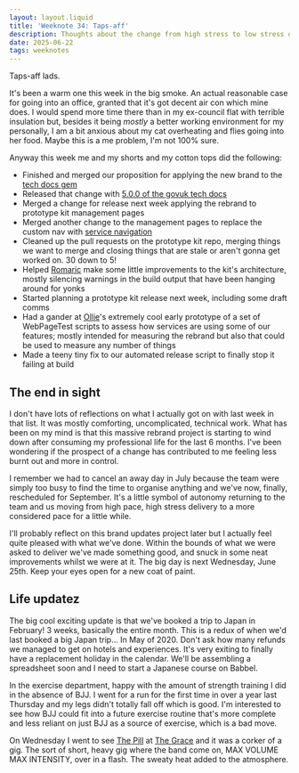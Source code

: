 ```yaml
---
layout: layout.liquid
title: 'Weeknote 34: Taps-aff'
description: Thoughts about the change from high stress to low stress delivery
date: 2025-06-22
tags: weeknotes
---
```


Taps-aff lads.

It's been a warm one this week in the big smoke. An actual reasonable case for going into an office, granted that it's got decent air con which mine does. I would spend more time there than in my ex-council flat with terrible insulation but, besides it being _mostly_ a better working environment for my personally, I am a bit anxious about my cat overheating and flies going into her food. Maybe this is a me problem, I'm not 100% sure.

Anyway this week me and my shorts and my cotton tops did the following:

- Finished and merged our proposition for applying the new brand to the [tech docs gem](https://github.com/alphagov/tech-docs-gem)
- Released that change with [5.0.0 of the govuk tech docs](https://github.com/alphagov/tech-docs-gem/releases/tag/v5.0.0)
- Merged a change for release next week applying the rebrand to prototype kit management pages
- Merged another change to the management pages to replace the custom nav with [service navigation](https://design-system.service.gov.uk/components/service-navigation/)
- Cleaned up the pull requests on the prototype kit repo, merging things we want to merge and closing things that are stale or aren't gonna get worked on. 30 down to 5!
- Helped [Romaric](https://romaricpascal.is/) make some little improvements to the kit's architecture, mostly silencing warnings in the build output that have been hanging around for yonks
- Started planning a prototype kit release next week, including some draft comms
- Had a gander at [Ollie](https://obyford.com/)'s extremely cool early prototype of a set of WebPageTest scripts to assess how services are using some of our features; mostly intended for measuring the rebrand but also that could be used to measure any number of things
- Made a teeny tiny fix to our automated release script to finally stop it failing at build

## The end in sight

I don't have lots of reflections on what I actually got on with last week in that list. It was mostly comforting, uncomplicated, technical work. What has been on my mind is that this massive rebrand project is starting to wind down after consuming my professional life for the last 6 months. I've been wondering if the prospect of a change has contributed to me feeling less burnt out and more in control.

I remember we had to cancel an away day in July because the team were simply too busy to find the time to organise anything and we've now, finally, rescheduled for September. It's a little symbol of autonomy returning to the team and us moving from high pace, high stress delivery to a more considered pace for a little while.

I'll probably reflect on this brand updates project later but I actually feel quite pleased with what we've done. Within the bounds of what we were asked to deliver we've made something good, and snuck in some neat improvements whilst we were at it. The big day is next Wednesday, June 25th. Keep your eyes open for a new coat of paint.

## Life updatez

The big cool exciting update is that we've booked a trip to Japan in February! 3 weeks, basically the entire month. This is a redux of when we'd last booked a big Japan trip... In May of 2020. Don't ask how many refunds we managed to get on hotels and experiences. It's very exiting to finally have a replacement holiday in the calendar. We'll be assembling a spreadsheet soon and I need to start a Japanese course on Babbel.

In the exercise department, happy with the amount of strength training I did in the absence of BJJ. I went for a run for the first time in over a year last Thursday and my legs didn't totally fall off which is good. I'm interested to see how BJJ could fit into a future exercise routine that's more complete and less reliant on just BJJ as a source of exercise, which is a bad move.

On Wednesday I went to see [The Pill](https://www.thepillband.com/) at [The Grace](https://www.thegrace.london/) and it was a corker of a gig. The sort of short, heavy gig where the band come on, MAX VOLUME MAX INTENSITY, over in a flash. The sweaty heat added to the atmosphere.
